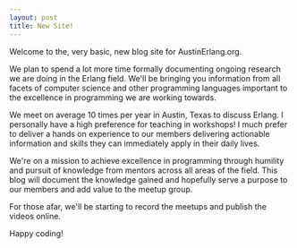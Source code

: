 ```yaml
---
layout: post
title: New Site!
---
```


Welcome to the, very basic, new blog site for AustinErlang.org.

We plan to spend a lot more time formally documenting ongoing research we are doing in the Erlang field. We'll be bringing you information from all facets of computer science and other programming languages important to the excellence in programming we are working towards.

We meet on average 10 times per year in Austin, Texas to discuss Erlang. I personally have a high preference for teaching in workshops! I much prefer to deliver a hands on experience to our members delivering actionable information and skills they can immediately apply in their daily lives.

We're on a mission to achieve excellence in programming through humility and pursuit of knowledge from mentors across all areas of the field. This blog will document the knowledge gained and hopefully serve a purpose to our members and add value to the meetup group.

For those afar, we'll be starting to record the meetups and publish the videos online.

Happy coding!